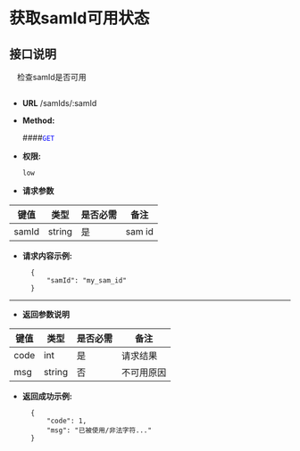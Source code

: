 # 获取samId可用状态

## 接口说明

　检查samId是否可用

## 


* **URL**
        /samIds/:samId

* **Method:**
  
  ####<font color=blue>`GET`</font>

* **权限:**

  `low`

*  **请求参数**

**键值** | **类型** | **是否必需** | **备注**
---------|----------|--------------|---------
samId|string|是|sam id

* **请求内容示例:**


        { 
            "samId": "my_sam_id"
        } 
--- 
*  **返回参数说明**

**键值** | **类型** | **是否必需** | **备注**
---------|----------|--------------|---------
code    |int |是 |请求结果
msg      |string|否 |不可用原因

* **返回成功示例:**


        {
            "code": 1,
            "msg": "已被使用/非法字符..."
        } 

